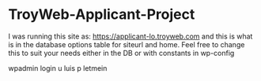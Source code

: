 # TroyWeb-Applicant-Project

I was running this site as: https://applicant-lo.troyweb.com
and this is what is in the database options table for siteurl and home. 
Feel free to change this to suit your needs either in the DB or with constants in wp-config

wpadmin login
u   luis
p   letmein

